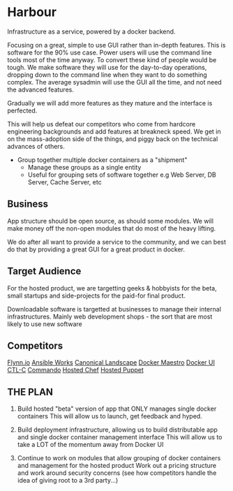 Harbour
=======

Infrastructure as a service, powered by a docker backend.

Focusing on a great, simple to use GUI rather than in-depth features. This is software for the 90% use case. Power users will use the command line tools most of the time anyway. To convert these kind of people would be tough. We make software they will use for the day-to-day operations, dropping down to the command line when they want to do something complex. The average sysadmin will use the GUI all the time, and not need the advanced features.

Gradually we will add more features as they mature and the interface is perfected.

This will help us defeat our competitors who come from hardcore engineering backgrounds and add features at breakneck speed. We get in on the mass-adoption side of the things, and piggy back on the technical advances of others.


- Group together multiple docker containers as a "shipment"
    - Manage these groups as a single entity
    - Useful for grouping sets of software together e.g Web Server, DB Server, Cache Server, etc




Business
--------

App structure should be open source, as should some modules. We will make money off the non-open modules that do most of the heavy lifting.

We do after all want to provide a service to the community, and we can best do that by providing a great GUI for a great product in docker.




Target Audience
---------------

For the hosted product, we are targetting geeks & hobbyists for the beta, small startups and side-projects for the paid-for final product.

Downloadable software is targetted at businesses to manage their internal infrastructures. Mainly web development shops - the sort that are most likely to use new software



Competitors
-----------

[Flynn.io](https://flynn.io)
[Ansible Works](http://www.ansibleworks.com)
[Canonical Landscape](https://landscape.canonical.com)
[Docker Maestro](https://github.com/toscanini/maestro)
[Docker UI](https://github.com/crosbymichael/dockerui)
[CTL-C](http://ctl-c.io)
[Commando](https://commando.io)
[Hosted Chef](http://www.opscode.com/enterprise-chef/)
[Hosted Puppet](https://www.hostedpuppetmaster.com)



THE PLAN
--------


1) Build hosted "beta" version of app that ONLY manages single docker containers
This will allow us to launch, get feedback and hyped.

2) Build deployment infrastructure, allowing us to build distributable app and single docker container management interface
This will allow us to take a LOT of the momentum away from Docker UI

3) Continue to work on modules that allow grouping of docker containers and management for the hosted product
Work out a pricing structure and work around security concerns (see how competitors handle the idea of giving root to a 3rd party...)












